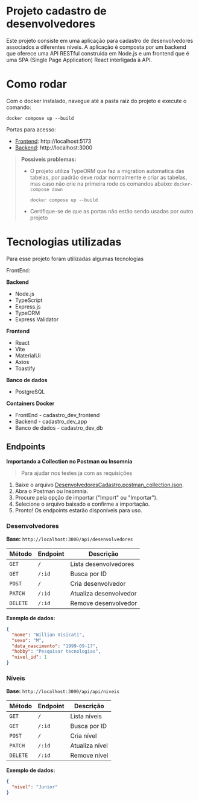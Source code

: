 # Projeto cadastro de desenvolvedores

Este projeto consiste em uma aplicação para cadastro de desenvolvedores associados a diferentes níveis. A aplicação é composta por um backend que oferece uma API RESTful construida em Node.js e um frontend que é uma SPA (Single Page Application) React interligada à API.

# Como rodar
Com o docker instalado, navegue até a pasta raiz do projeto e execute o comando:

```docker compose up --build  ```

Portas para acesso:

- [Frontend](http://localhost:5173): http://localhost:5173
- [Backend](http://localhost:3000): http://localhost:3000


> **Possiveis problemas:** 
>- O projeto utiliza TypeORM que faz a migration automatica das tabelas, por padrão deve rodar normalmente e criar as tabelas, mas caso não crie na primeira rode os comandos abaixo:
> ```docker-compose down``` 
>
>   ```docker compose up --build```
> - Certifique-se de que as portas não estão sendo usadas por outro projeto
# Tecnologias utilizadas
Para esse projeto foram utilizadas algumas tecnologias

FrontEnd:

**Backend**
- Node.js
- TypeScript
- Express.js
- TypeORM
- Express Validator

**Frontend**
- React
- Vite
- MaterialUi
- Axios
- Toastify

**Banco de dados**

- PostgreSQL

**Containers Docker**
- FrontEnd - cadastro_dev_frontend
- Backend - cadastro_dev_app
- Banco de dados - cadastro_dev_db

## Endpoints

**Importando a Collection no Postman ou Insomnia**
>Para ajudar nos testes ja com as requisições
1. Baixe o arquivo [DesenvolvedoresCadastro.postman_collection.json](./DesenvolvedoresCadastro.postman_collection.json).
2. Abra o Postman ou Insomnia.
3. Procure pela opção de importar ("Import" ou "Importar").
4. Selecione o arquivo baixado e confirme a importação.
5. Pronto! Os endpoints estarão disponíveis para uso.

### Desenvolvedores

**Base:** `http://localhost:3000/api/desenvolvedores`

| Método | Endpoint | Descrição |
|--------|----------|-----------|
| `GET` | `/` | Lista desenvolvedores |
| `GET` | `/:id` | Busca por ID |
| `POST` | `/` | Cria desenvolvedor |
| `PATCH` | `/:id` | Atualiza desenvolvedor |
| `DELETE` | `/:id` | Remove desenvolvedor |

**Exemplo de dados:**
```json
{
  "nome": "Willian Visicati",
  "sexo": "M",
  "data_nascimento": "1999-09-17",
  "hobby": "Pesquisar tecnologias",
  "nivel_id": 1
}
```

### Níveis
**Base:** `http://localhost:3000/api/api/niveis`

| Método | Endpoint | Descrição |
|--------|----------|-----------|
| `GET` | `/` | Lista níveis |
| `GET` | `/:id` | Busca por ID |
| `POST` | `/` | Cria nível |
| `PATCH` | `/:id` | Atualiza nível |
| `DELETE` | `/:id` | Remove nível |

**Exemplo de dados:**
```json
{
  "nivel": "Junior"
}